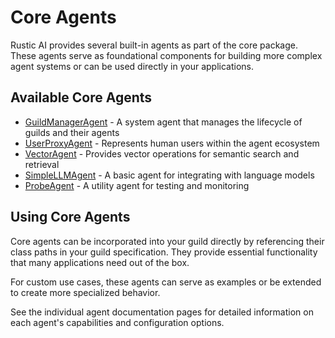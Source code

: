 # Core Agents

Rustic AI provides several built-in agents as part of the core package. These agents serve as foundational components for building more complex agent systems or can be used directly in your applications.

## Available Core Agents

- [GuildManagerAgent](guild_manager_agent.md) - A system agent that manages the lifecycle of guilds and their agents
- [UserProxyAgent](user_proxy_agent.md) - Represents human users within the agent ecosystem
- [VectorAgent](vector_agent.md) - Provides vector operations for semantic search and retrieval
- [SimpleLLMAgent](simple_llm_agent.md) - A basic agent for integrating with language models
- [ProbeAgent](probe_agent.md) - A utility agent for testing and monitoring

## Using Core Agents

Core agents can be incorporated into your guild directly by referencing their class paths in your guild specification. They provide essential functionality that many applications need out of the box.

For custom use cases, these agents can serve as examples or be extended to create more specialized behavior.

See the individual agent documentation pages for detailed information on each agent's capabilities and configuration options. 